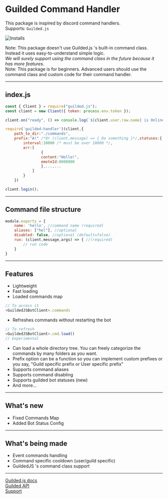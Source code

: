 # **Guilded Command Handler**
This package is inspired by discord command handlers.<br>
Supports: `Guilded.js`

![Installs](https://img.shields.io/npm/dw/guilded-handler?label=Installs&style=for-the-badge)

Note: This package doesn't use Guilded.js 's built-in command class. Instead it uses easy-to-understand simple logic.<br>
_We will surely support using the command class in the future because it has more features._<br>
Note: This package is for beginners. Advanced users should use the command class and custom code for their command handler.

---

## index.js
```js
const { Client } = require("guilded.js");
const client = new Client({ token: process.env.token });

client.on("ready", () => console.log(`${client.user.raw.name} is Online`));

require('guilded-handler')(client,{
    path_to_dir:"./commands",
    prefix:"A!" /*Or (client,message) => { Do something }*/,statuses:{
        interval:10000 /* must be over 10000 */,
        arr:[
                {
                content:"Hello!",
                emoteId:0000000
                },...,...
            ]
        }
    })

client.login();
```

---

## Command file structure
```js
module.exports = {
    name: 'hello', //command name (required)
    aliases: ["hel"], //optional
    disabled: false, //optional (default=false)
    run: (client,message,args) => { //(required)
        // run code
    }
}
```
---

## Features
+ Lightweight
+ Fast loading
+ Loaded commands map
```js
// To access it
<GuildedJSBotClient>.commands
```
+ Refreshes commands without restarting the bot
```js
// To refresh
<GuildedJSBotClient>.cmd.load()
// Experimental
```
+ Can load a whole directory tree. You can freely categorize the commands by many folders as you want.
+ Prefix option can be a function so you can implement custom prefixes or you say, "Guild specific prefix or User specific prefix"
+ Supports command aliases
+ Supports command disabling
+ Supports guilded bot statuses (new)
+ And more...

---

## What's new
+ Fixed Commands Map
+ Added Bot Status Config

---

## What's being made
+ Event commands handling
+ Command specific cooldown (user/guild specific)
+ GuildedJS 's command class support

---
[Guilded.js docs](https://guilded.js.org)<br>
[Guilded API](https://www.guilded.gg/docs/api)<br>
[Support](https://guilded.gg/powerguilds)
